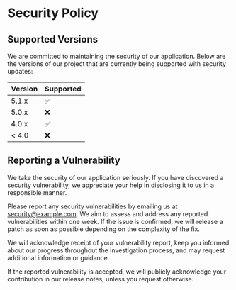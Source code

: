 # Security Policy

## Supported Versions

We are committed to maintaining the security of our application. Below are the versions of our project that are currently being supported with security updates:

| Version | Supported          |
| ------- | ------------------ |
| 5.1.x   | :white_check_mark: |
| 5.0.x   | :x:                |
| 4.0.x   | :white_check_mark: |
| < 4.0   | :x:                |

## Reporting a Vulnerability

We take the security of our application seriously. If you have discovered a security vulnerability, we appreciate your help in disclosing it to us in a responsible manner.

Please report any security vulnerabilities by emailing us at security@example.com. We aim to assess and address any reported vulnerabilities within one week. If the issue is confirmed, we will release a patch as soon as possible depending on the complexity of the fix.

We will acknowledge receipt of your vulnerability report, keep you informed about our progress throughout the investigation process, and may request additional information or guidance.

If the reported vulnerability is accepted, we will publicly acknowledge your contribution in our release notes, unless you request otherwise.
